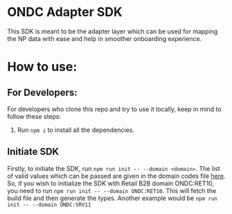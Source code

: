 # ONDC Adapter SDK

This SDK is meant to be the adapter layer which can be used for mapping the NP data with ease and help in smoother onboarding experience.

# How to use:

## For Developers:
For developers who clone this repo and try to use it locally, keep in mind to follow these steps:
1. Run `npm i` to install all the dependencies.

## Initiate SDK

Firstly, to initiate the SDK, run `npm run init -- --domain <domain>`. The list of valid values which can be passed are given in the domain codes file [here](./src/utils/constants/domainCodes.ts). So, if you wish to initialize the SDK with Retail B2B domain ONDC:RET10, you need to run `npm run init -- --domain ONDC:RET10`. This will fetch the build file and then generate the types. 
Another example would be `npm run init -- --domain ONDC:SRV11`